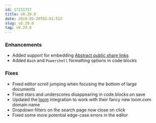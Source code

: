 ```yaml
---
id: 17211717
title: v0.29.0
date: 2019-05-20T02:01:52Z
slug: v0.29.0
tag: v0.29.0
---
```

    
### Enhancements

- Added support for embedding [Abstract public share links](https://abstract.com/blog/public-sharing/)
- Added `Bash` and `Powershell` formatting options in code blocks

### Fixes

- Fixed editor scroll jumping when focusing the bottom of large documents
- Fixed stars and underscores disappearing in code blocks on save
- Updated the [loom](https://www.loom.com) integration to work with their fancy new loom.com domain name
- Dropdown filters on the search page now close on click
- Fixed some more potential edge-case errors in the editor
      